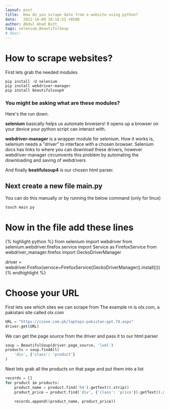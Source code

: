 ```yaml
---
layout: post
title:  How do you scrape data from a website using python?
date:   2022-10-09 18:16:52 +0500
author: Abdul Ahad Butt
tags: selenium,BeautifulSoup
# desc: 
---
```


# How to scrape websites?
First lets grab the needed modules

```shell
pip install -U selenium
pip install webdriver-manager
pip install beautifulsoup4
```
### You might be asking what are these modules?
Here's the run down. 

__selenium__ basically helps us automate browsers! It opens up a browser on your device your python script can interact with. 

__webdriver-manager__ is a wrapper module for selenium. How it works is, selenium needs a "driver" to interface with a chosen browser. Selenium docs has links to where you can download these drivers, however webdriver-manager circumvents this problem by automating the downloading and saving of webdrivers

And finally __beatifulsoup4__ is our chosen html parser. 

## Next create a new file main.py
You can do this manually or by running the below command (only for linux)
```powershell
touch main.py
```

<!-- {% highlight powershell %}
touch main.py
{% endhighlight %} -->

# Now in the file add these lines
<!-- ```python
from selenium import webdriver
from selenium.webdriver.firefox.service import Service as FirefoxService
from webdriver_manager.firefox import GeckoDriverManager

driver = webdriver.Firefox(service=FirefoxService(GeckoDriverManager().install()))
``` -->

{% highlight python %}
from selenium import webdriver
from selenium.webdriver.firefox.service import Service as FirefoxService
from webdriver_manager.firefox import GeckoDriverManager

driver = webdriver.Firefox(service=FirefoxService(GeckoDriverManager().install()))
{% endhighlight %}



# Choose your URL
First lets see which sites we can scrape from
The example rn is olx.com, a pakistani site called olx.com


```python
URL = "https://czone.com.pk/laptops-pakistan-ppt.74.aspx"
driver.get(URL)
```

We can get the page source from the driver and pass it to our html parser
```python
soup = BeautifulSoup(driver.page_source, 'lxml')
products = soup.findAll(
    'div', {'class': 'product'}
)
```


Next lets grab all the products on that page and put them into a list
```python
records = []
for product in products:
    product_name = product.find('h4').getText().strip()
    product_price = product.find('div', {'class': 'price'}).getText().strip()

    records.append((product_name, product_price))
```

